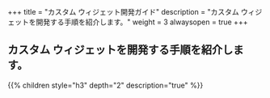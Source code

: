 +++
title = "カスタム ウィジェット開発ガイド"
description = "カスタム ウィジェットを開発する手順を紹介します。"
weight = 3
alwaysopen = true
+++

## カスタム ウィジェットを開発する手順を紹介します。

{{% children style="h3" depth="2" description="true" %}}


